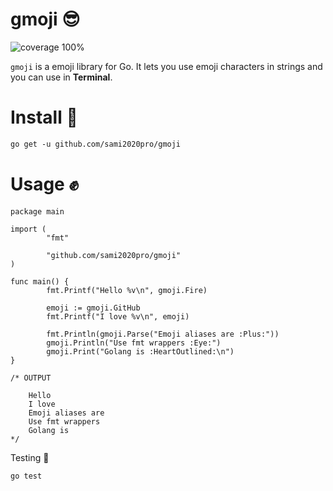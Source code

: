 # gmoji 😎
<img
    src="/wercker/build/:userName/:applicationName/:branch"
    alt="coverage 100%"
    style="max-width:100%;"
/>


`gmoji` is a emoji library for Go. It lets you use emoji characters in strings and you can use in **Terminal**.

# Install 🤠

```html
go get -u github.com/sami2020pro/gmoji
```

# Usage ✊
```golang
package main

import (
        "fmt"

        "github.com/sami2020pro/gmoji"
)

func main() {
        fmt.Printf("Hello %v\n", gmoji.Fire)

        emoji := gmoji.GitHub
        fmt.Printf("I love %v\n", emoji)

        fmt.Println(gmoji.Parse("Emoji aliases are :Plus:"))
        gmoji.Println("Use fmt wrappers :Eye:")
        gmoji.Print("Golang is :HeartOutlined:\n")
}

/* OUTPUT

    Hello 
    I love 
    Emoji aliases are 
    Use fmt wrappers 
    Golang is 
*/

```

Testing 🍷
```golang
go test
```
